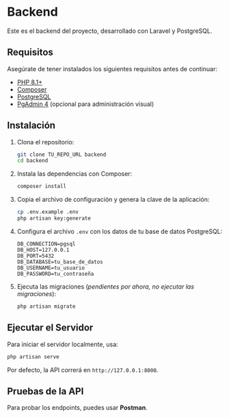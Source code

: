# Backend 

Este es el backend del proyecto, desarrollado con Laravel y PostgreSQL.

## Requisitos

Asegúrate de tener instalados los siguientes requisitos antes de continuar:

- [PHP 8.1+](https://www.php.net/)
- [Composer](https://getcomposer.org/)
- [PostgreSQL](https://www.postgresql.org/)
- [PgAdmin 4](https://www.pgadmin.org/) (opcional para administración visual)

## Instalación

1. Clona el repositorio:

   ```sh
   git clone TU_REPO_URL backend
   cd backend
   ```

2. Instala las dependencias con Composer:

   ```sh
   composer install
   ```

3. Copia el archivo de configuración y genera la clave de la aplicación:

   ```sh
   cp .env.example .env
   php artisan key:generate
   ```

4. Configura el archivo `.env` con los datos de tu base de datos PostgreSQL:

   ```env
   DB_CONNECTION=pgsql
   DB_HOST=127.0.0.1
   DB_PORT=5432
   DB_DATABASE=tu_base_de_datos
   DB_USERNAME=tu_usuario
   DB_PASSWORD=tu_contraseña
   ```

5. Ejecuta las migraciones (*pendientes por ahora, no ejecutar las migraciones*):

   ```sh
   php artisan migrate 
   ```

## Ejecutar el Servidor

Para iniciar el servidor localmente, usa:

```sh
php artisan serve
```

Por defecto, la API correrá en `http://127.0.0.1:8000`.

## Pruebas de la API

Para probar los endpoints, puedes usar **Postman**.

